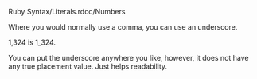Ruby Syntax/Literals.rdoc/Numbers

Where you would normally use a comma, you can use an underscore.

1,324 is 1_324.

You can put the underscore anywhere you like, however, it does not have any true placement value. Just helps readability.

